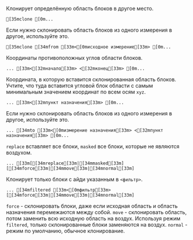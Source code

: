 Клонирует определённую область блоков в другое место.
```ansi
[35mclone [0m...
```
Если нужно склонировать область блоков из одного измерения в другое, используйте это.
```ansi
[35mclone [34mfrom [33m<[0mисходное измерение[33m> [0m...
```
Координаты противоположных углов области блоков.
```ansi
... [33m<[32mначало[33m> <[32mконец[33m> [0m...
```
Координата, в которую вставится склонированная область блоков. Учтите, что туда вставится угловой блок области с самым минимальным значением координат по всем осям `xyz`.
```ansi
... [33m<[32mпункт назначения[33m> [0m...
```
Если нужно склонировать область блоков из одного измерения в другое, используйте это.
```ansi
... [34mto [33m<[0mизмерение назначения[33m> <[32mпункт назначения[33m> [0m...
```
`replace` вставляет все блоки, `masked` все блоки, которые не являются воздухом.
```ansi
... [33m[[34mreplace[33m|[34mmasked[33m] [[34mforce[33m|[34mmove[33m|[34mnormal[33m]
```
Клонирует только блоки с айди указанным в `<фильтр>`.
```ansi
... [34mfiltered [33m<[0mфильтр[33m> [[34mforce[33m|[34mmove[33m|[34mnormal[33m]
```
`force` - склонировать блоки, даже если исходная область и область назначения перемежаются между собой.
`move` - склонировать область, потом заменить всю исходную область на воздух. Используя режим `filtered`, только склонированные блоки заменяются на воздух.
`normal` - режим по умолчанию, обычное клонирование.